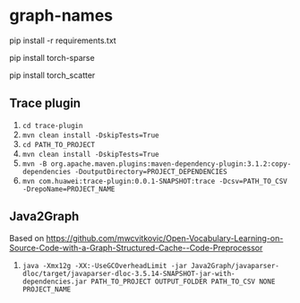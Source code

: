 # graph-names


pip install -r requirements.txt

pip install torch-sparse

pip install torch_scatter

## Trace plugin
1. `cd trace-plugin`
2. `mvn clean install -DskipTests=True`
3. `cd PATH_TO_PROJECT`
4. `mvn clean install -DskipTests=True`
5. `mvn -B org.apache.maven.plugins:maven-dependency-plugin:3.1.2:copy-dependencies -DoutputDirectory=PROJECT_DEPENDENCIES`
6. `mvn com.huawei:trace-plugin:0.0.1-SNAPSHOT:trace -Dcsv=PATH_TO_CSV -DrepoName=PROJECT_NAME`


## Java2Graph
Based on https://github.com/mwcvitkovic/Open-Vocabulary-Learning-on-Source-Code-with-a-Graph-Structured-Cache--Code-Preprocessor

1. `java -Xmx12g -XX:-UseGCOverheadLimit -jar Java2Graph/javaparser-dloc/target/javaparser-dloc-3.5.14-SNAPSHOT-jar-with-dependencies.jar PATH_TO_PROJECT OUTPUT_FOLDER PATH_TO_CSV NONE PROJECT_NAME`
